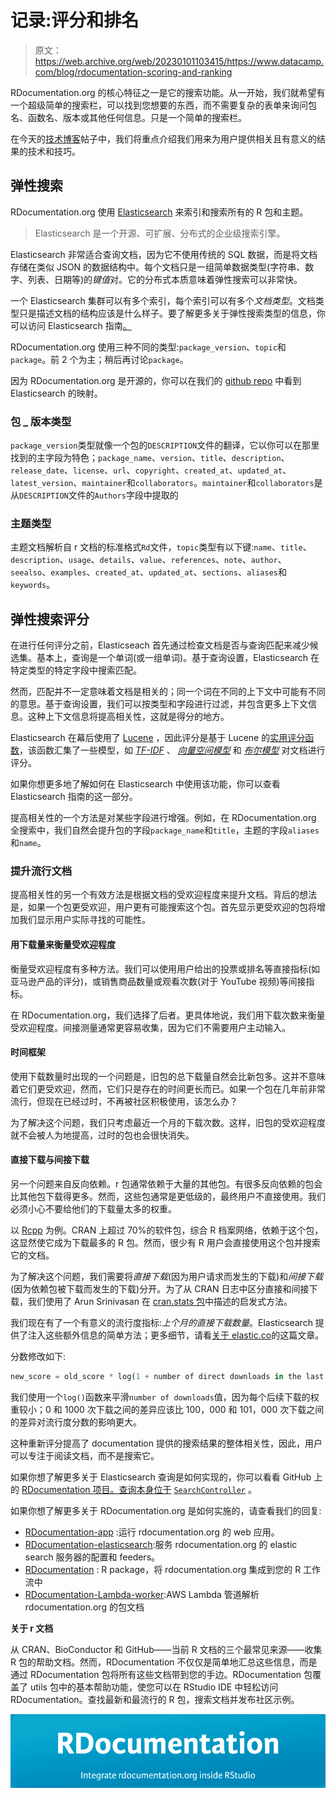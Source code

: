 # 记录:评分和排名

> 原文：<https://web.archive.org/web/20230101103415/https://www.datacamp.com/blog/rdocumentation-scoring-and-ranking>

RDocumentation.org 的核心特征之一是它的搜索功能。从一开始，我们就希望有一个超级简单的搜索栏，可以找到您想要的东西，而不需要复杂的表单来询问包名、函数名、版本或其他任何信息。只是一个简单的搜索栏。

在今天的[技术博客](https://web.archive.org/web/20220704235014/https://tech.datacamp.com/)帖子中，我们将重点介绍我们用来为用户提供相关且有意义的结果的技术和技巧。

## 弹性搜索

RDocumentation.org 使用 [Elasticsearch](https://web.archive.org/web/20220704235014/https://www.elastic.co/products/elasticsearch) 来索引和搜索所有的 R 包和主题。

> Elasticsearch 是一个开源、可扩展、分布式的企业级搜索引擎。

Elasticsearch 非常适合查询文档，因为它不使用传统的 SQL 数据，而是将文档存储在类似 JSON 的数据结构中。每个文档只是一组简单数据类型(字符串、数字、列表、日期等)的*键值*对。它的分布式本质意味着弹性搜索可以非常快。

一个 Elasticsearch 集群可以有多个索引，每个索引可以有多个*文档类型*。文档类型只是描述文档的结构应该是什么样子。要了解更多关于弹性搜索类型的信息，你可以访问 Elasticsearch 指南[。](https://web.archive.org/web/20220704235014/https://www.elastic.co/guide/en/elasticsearch/guide/current/mapping.html)

RDocumentation.org 使用三种不同的类型:`package_version`、`topic`和`package`。前 2 个为主；稍后再讨论`package`。

因为 RDocumentation.org 是开源的，你可以在我们的 [github repo](https://web.archive.org/web/20220704235014/https://github.com/datacamp/RDocumentation-elasticsearch/blob/master/mappings_rdoc.json) 中看到 Elasticsearch 的映射。

### 包 _ 版本类型

`package_version`类型就像一个包的`DESCRIPTION`文件的翻译，它以你可以在那里找到的主字段为特色；`package_name`、`version`、`title`、`description`、`release_date`、`license`、`url`、`copyright`、`created_at`、`updated_at`、`latest_version`、`maintainer`和`collaborators`。`maintainer`和`collaborators`是从`DESCRIPTION`文件的`Authors`字段中提取的

### 主题类型

主题文档解析自 r 文档的标准格式`Rd`文件，`topic`类型有以下键:`name`、`title`、`description`、`usage`、`details`、`value`、`references`、`note`、`author`、`seealso`、`examples`、`created_at`、`updated_at`、`sections`、`aliases`和`keywords`。

## 弹性搜索评分

在进行任何评分之前，Elasticseach 首先通过检查文档是否与查询匹配来减少候选集。基本上，查询是一个单词(或一组单词)。基于查询设置，Elasticsearch 在特定类型的特定字段中搜索匹配。

然而，匹配并不一定意味着文档是相关的；同一个词在不同的上下文中可能有不同的意思。基于查询设置，我们可以按类型和字段进行过滤，并包含更多上下文信息。这种上下文信息将提高相关性，这就是得分的地方。

Elasticsearch 在幕后使用了 [Lucene](https://web.archive.org/web/20220704235014/http://lucene.apache.org/core/) ，因此评分是基于 Lucene 的[实用评分函数](https://web.archive.org/web/20220704235014/https://lucene.apache.org/core/4_6_0/core/org/apache/lucene/search/similarities/TFIDFSimilarity.html#formula_coord)，该函数汇集了一些模型，如 [*TF-IDF*](https://web.archive.org/web/20220704235014/https://www.elastic.co/guide/en/elasticsearch/guide/current/scoring-theory.html#tfidf) 、 [*向量空间模型*](https://web.archive.org/web/20220704235014/https://www.elastic.co/guide/en/elasticsearch/guide/current/scoring-theory.html#vector-space-model) 和 [*布尔模型*](https://web.archive.org/web/20220704235014/https://www.elastic.co/guide/en/elasticsearch/guide/current/scoring-theory.html#boolean-model) 对文档进行评分。

如果你想更多地了解如何在 Elasticsearch 中使用该功能，你可以查看 Elasticsearch 指南的这一部分。

提高相关性的一个方法是对某些字段进行增强。例如，在 RDocumentation.org 全搜索中，我们自然会提升包的字段`package_name`和`title`，主题的字段`aliases`和`name`。

### 提升流行文档

提高相关性的另一个有效方法是根据文档的受欢迎程度来提升文档。背后的想法是，如果一个包更受欢迎，用户更有可能搜索这个包。首先显示更受欢迎的包将增加我们显示用户实际寻找的可能性。

#### 用下载量来衡量受欢迎程度

衡量受欢迎程度有多种方法。我们可以使用用户给出的投票或排名等直接指标(如亚马逊产品的评分)，或销售商品数量或观看次数(对于 YouTube 视频)等间接指标。

在 RDocumentation.org，我们选择了后者。更具体地说，我们用下载次数来衡量受欢迎程度。间接测量通常更容易收集，因为它们不需要用户主动输入。

#### 时间框架

使用下载数量时出现的一个问题是，旧包的总下载量自然会比新包多。这并不意味着它们更受欢迎，然而，它们只是存在的时间更长而已。如果一个包在几年前非常流行，但现在已经过时，不再被社区积极使用，该怎么办？

为了解决这个问题，我们只考虑最近一个月的下载次数。这样，旧包的受欢迎程度就不会被人为地提高，过时的包也会很快消失。

#### 直接下载与间接下载

另一个问题来自反向依赖。r 包通常依赖于大量的其他包。有很多反向依赖的包会比其他包下载得更多。然而，这些包通常是更低级的，最终用户不直接使用。我们必须小心不要给他们的下载量太多的权重。

以 [Rcpp](https://web.archive.org/web/20220704235014/https://www.rdocumentation.org/packages/Rcpp/versions/0.12.9) 为例。CRAN 上超过 70%的软件包，综合 R 档案网络，依赖于这个包，这显然使它成为下载最多的 R 包。然而，很少有 R 用户会直接使用这个包并搜索它的文档。

为了解决这个问题，我们需要将*直接下载*(因为用户请求而发生的下载)和*间接下载*(因为依赖包被下载而发生的下载)分开。为了从 CRAN 日志中区分直接和间接下载，我们使用了 Arun Srinivasan 在 [cran.stats 包](https://web.archive.org/web/20220704235014/https://www.rdocumentation.org/packages/cran.stats/versions/0.1/topics/stats_logs)中描述的启发式方法。

我们现在有了一个有意义的流行度指标:*上个月的直接下载数量*。Elasticsearch 提供了注入这些额外信息的简单方法；更多细节，请看[关于 elastic.co](https://web.archive.org/web/20220704235014/https://www.elastic.co/guide/en/elasticsearch/guide/current/boosting-by-popularity.html)的这篇文章。

分数修改如下:

```py
new_score = old_score * log(1 + number of direct downloads in the last month) 
```

我们使用一个`log()`函数来平滑`number of downloads`值，因为每个后续下载的权重较小；0 和 1000 次下载之间的差异应该比 100，000 和 101，000 次下载之间的差异对流行度分数的影响更大。

这种重新评分提高了 documentation 提供的搜索结果的整体相关性，因此，用户可以专注于阅读文档，而不是搜索它。

如果你想了解更多关于 Elasticsearch 查询是如何实现的，你可以看看 GitHub 上的 [RDocumentation 项目。查询本身位于](https://web.archive.org/web/20220704235014/https://github.com/datacamp/RDocumentation-app) [`SearchController`](https://web.archive.org/web/20220704235014/https://github.com/datacamp/RDocumentation-app/blob/master/api/controllers/SearchController.js) 。

如果你想了解更多关于 RDocumentation.org 是如何实施的，请查看我们的回复:

*   [RDocumentation-app](https://web.archive.org/web/20220704235014/https://github.com/datacamp/RDocumentation-app) :运行 rdocumentation.org 的 web 应用。
*   [RDocumentation-elasticsearch](https://web.archive.org/web/20220704235014/https://github.com/datacamp/RDocumentation-elasticsearch):服务 rdocumentation.org 的 elastic search 服务器的配置和 feeders。
*   [RDocumentation](https://web.archive.org/web/20220704235014/https://github.com/datacamp/RDocumentation) : R package，将 rdocumentation.org 集成到您的 R 工作流中
*   [RDocumentation-Lambda-worker](https://web.archive.org/web/20220704235014/https://github.com/datacamp/RDocumentation-lambda-worker):AWS Lambda 管道解析 rdocumentation.org 的包文档

**关于 r 文档**

从 CRAN、BioConductor 和 GitHub——当前 R 文档的三个最常见来源——收集 R 包的帮助文档。然而，RDocumentation 不仅仅是简单地汇总这些信息，而是通过 RDocumentation 包将所有这些文档带到您的手边。RDocumentation 包覆盖了 utils 包中的基本帮助功能，使您可以在 RStudio IDE 中轻松访问 RDocumentation。查找最新和最流行的 R 包，搜索文档并发布社区示例。

[![](img/4548496d09ae690644f0866f62bf7fc3.png)](https://web.archive.org/web/20220704235014/https://www.rdocumentation.org/)